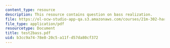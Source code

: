 ```yaml
---
content_type: resource
description: This resource contains question on bass realization.
file: https://ol-ocw-studio-app-qa.s3.amazonaws.com/courses/21m-302-harmony-and-counterpoint-ii-spring-2005/b3cc9a7478e820c5a11fd57da80cf372_test2bass.pdf
file_type: application/pdf
resourcetype: Document
title: test2bass.pdf
uid: b3cc9a74-78e8-20c5-a11f-d57da80cf372
---
```

